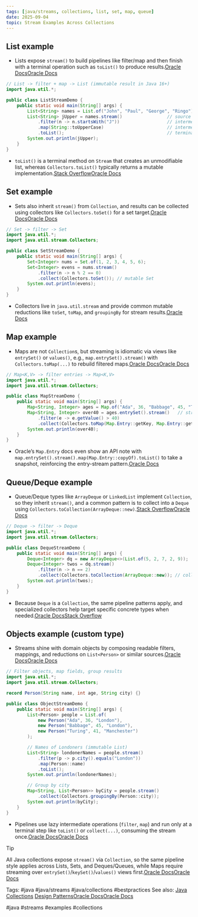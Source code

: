 ```yaml
---
tags: [java/streams, collections, list, set, map, queue]
date: 2025-09-04
topic: Stream Examples Across Collections
---
```

## List example

- Lists expose `stream()` to build pipelines like filter/map and then finish with a terminal operation such as `toList()` to produce results.[Oracle Docs](https://docs.oracle.com/en/java/javase/17/docs/api/java.base/java/util/stream/Stream.html)[Oracle Docs](https://docs.oracle.com/en/java/javase/17/docs/api/java.base/java/util/Collection.html)

```java
// List -> filter + map -> List (immutable result in Java 16+)
import java.util.*;

public class ListStreamDemo {
    public static void main(String[] args) {
        List<String> names = List.of("John", "Paul", "George", "Ringo");
        List<String> jUpper = names.stream()                 // source from Collection.stream() [concept]
            .filter(n -> n.startsWith("J"))                  // intermediate: lazy
            .map(String::toUpperCase)                        // intermediate: lazy
            .toList();                                       // terminal: executes pipeline, immutable List
        System.out.println(jUpper);
    }
}
```

- `toList()` is a terminal method on `Stream` that creates an unmodifiable list, whereas `Collectors.toList()` typically returns a mutable implementation.[Stack Overflow](https://stackoverflow.com/questions/65969919/differences-of-java-16s-stream-tolist-and-stream-collectcollectors-tolist)[Oracle Docs](https://docs.oracle.com/en/java/javase/17/docs/api/java.base/java/util/stream/Stream.html)


## Set example

- Sets also inherit `stream()` from `Collection`, and results can be collected using collectors like `Collectors.toSet()` for a set target.[Oracle Docs](https://docs.oracle.com/en/java/javase/17/docs/api/java.base/java/util/stream/package-summary.html)[Oracle Docs](https://docs.oracle.com/en/java/javase/17/docs/api/java.base/java/util/Collection.html)

```java
// Set -> filter -> Set
import java.util.*;
import java.util.stream.Collectors;

public class SetStreamDemo {
    public static void main(String[] args) {
        Set<Integer> nums = Set.of(1, 2, 3, 4, 5, 6);
        Set<Integer> evens = nums.stream()
            .filter(n -> n % 2 == 0)
            .collect(Collectors.toSet()); // mutable Set
        System.out.println(evens);
    }
}
```

- Collectors live in `java.util.stream` and provide common mutable reductions like `toSet`, `toMap`, and `groupingBy` for stream results.[Oracle Docs](https://docs.oracle.com/en/java/javase/17/docs/api/java.base/java/util/stream/package-summary.html)


## Map example

- Maps are not `Collection`s, but streaming is idiomatic via views like `entrySet()` or `values()`, e.g., `map.entrySet().stream()` with `Collectors.toMap(...)` to rebuild filtered maps.[Oracle Docs](https://docs.oracle.com/en/java/javase/17/docs/api/java.base/java/util/Map.Entry.html)[Oracle Docs](https://docs.oracle.com/en/java/javase/17/docs/api/java.base/java/util/stream/package-summary.html)

```java
// Map<K,V> -> filter entries -> Map<K,V>
import java.util.*;
import java.util.stream.Collectors;

public class MapStreamDemo {
    public static void main(String[] args) {
        Map<String, Integer> ages = Map.of("Ada", 36, "Babbage", 45, "Turing", 41);
        Map<String, Integer> over40 = ages.entrySet().stream()   // stream entries
            .filter(e -> e.getValue() > 40)
            .collect(Collectors.toMap(Map.Entry::getKey, Map.Entry::getValue));
        System.out.println(over40);
    }
}
```

- Oracle’s `Map.Entry` docs even show an API note with `map.entrySet().stream().map(Map.Entry::copyOf).toList()` to take a snapshot, reinforcing the entry-stream pattern.[Oracle Docs](https://docs.oracle.com/en/java/javase/17/docs/api/java.base/java/util/Map.Entry.html)


## Queue/Deque example

- Queue/Deque types like `ArrayDeque` or `LinkedList` implement `Collection`, so they inherit `stream()`, and a common pattern is to collect into a `Deque` using `Collectors.toCollection(ArrayDeque::new)`.[Stack Overflow](https://stackoverflow.com/questions/50411630/collect-java8-intstream-into-deque-interface)[Oracle Docs](https://docs.oracle.com/en/java/javase/17/docs/api/java.base/java/util/Collection.html)

```java
// Deque -> filter -> Deque
import java.util.*;
import java.util.stream.Collectors;

public class DequeStreamDemo {
    public static void main(String[] args) {
        Deque<Integer> dq = new ArrayDeque<>(List.of(5, 2, 7, 2, 9));
        Deque<Integer> twos = dq.stream()
            .filter(n -> n == 2)
            .collect(Collectors.toCollection(ArrayDeque::new)); // collect into Deque
        System.out.println(twos);
    }
}
```

- Because `Deque` is a `Collection`, the same pipeline patterns apply, and specialized collectors help target specific concrete types when needed.[Oracle Docs](https://docs.oracle.com/en/java/javase/17/docs/api/java.base/java/util/Collection.html)[Stack Overflow](https://stackoverflow.com/questions/50411630/collect-java8-intstream-into-deque-interface)


## Objects example (custom type)

- Streams shine with domain objects by composing readable filters, mappings, and reductions on `List<Person>` or similar sources.[Oracle Docs](https://docs.oracle.com/en/java/javase/17/docs/api/java.base/java/util/stream/Stream.html)[Oracle Docs](https://docs.oracle.com/en/java/javase/17/docs/api/java.base/java/util/stream/package-summary.html)

```java
// Filter objects, map fields, group results
import java.util.*;
import java.util.stream.Collectors;

record Person(String name, int age, String city) {}

public class ObjectStreamDemo {
    public static void main(String[] args) {
        List<Person> people = List.of(
            new Person("Ada", 36, "London"),
            new Person("Babbage", 45, "London"),
            new Person("Turing", 41, "Manchester")
        );

        // Names of Londoners (immutable List)
        List<String> londonerNames = people.stream()
            .filter(p -> p.city().equals("London"))
            .map(Person::name)
            .toList();
        System.out.println(londonerNames);

        // Group by city
        Map<String, List<Person>> byCity = people.stream()
            .collect(Collectors.groupingBy(Person::city));
        System.out.println(byCity);
    }
}
```

- Pipelines use lazy intermediate operations (`filter`, `map`) and run only at a terminal step like `toList()` or `collect(...)`, consuming the stream once.[Oracle Docs](https://docs.oracle.com/en/java/javase/17/docs/api/java.base/java/util/stream/Stream.html)[Oracle Docs](https://docs.oracle.com/en/java/javase/17/docs/api/java.base/java/util/stream/package-summary.html)

> [!TIP]
> All Java collections expose `stream()` via `Collection`, so the same pipeline style applies across Lists, Sets, and Deques/Queues, while Maps require streaming over `entrySet()`/`keySet()`/`values()` views first.[Oracle Docs](https://docs.oracle.com/en/java/javase/17/docs/api/java.base/java/util/Collection.html)[Oracle Docs](https://docs.oracle.com/en/java/javase/17/docs/api/java.base/java/util/Map.Entry.html)

Tags: \#java \#java/streams \#java/collections \#bestpractices
See also: [Java Collections](Java%20Collections) [Design Patterns](Design%20Patterns)[Oracle Docs](https://docs.oracle.com/en/java/javase/17/docs/api/java.base/java/util/stream/package-summary.html)[Oracle Docs](https://docs.oracle.com/en/java/javase/17/docs/api/java.base/java/util/stream/Stream.html)














#java #streams #examples #collections
